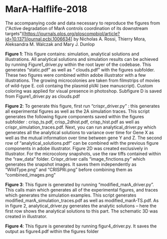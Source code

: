# MarA-Halflife-2018
The accompanying code and data necessary to reproduce the figures from ("Active degradation of MarA controls coordination of its downstream targets")[https://journals.plos.org/ploscompbiol/article?id=10.1371/journal.pcbi.1006634] by Nicholas A. Rossi, Thierry Mora, Aleksandra M. Walczak and Mary J. Dunlop



**Figure 1**: This figure contains: simulation, analytical solutions and illustrations. All analytical solutions and simulation results can be achieved by running Figure1_driver.py within the root layer of the codebase. This generates “static.pdf” as well as “ clouds.pdf” with the figures subfolder. These two figures were combined within adobe illustrator with a few illustrations. The growing microcolonies are taken from filmstrips of movies of wild-type E. coli containg the plasmid pVAI (see manuscript). Custom coloring was applied for visual presence in photoshop. Subfigure D is saved from Figure1_driver.py as clouds.pdf 

**Figure 2**: To generate this figure, first run “crispr_driver.py” : this generates all experimental figures as well as the 2A  simulation traces. This script generates the following figure components saved within the figures subfolder : crisp_ts.pdf, crisp_2dhist.pdf, crisp_hist.pdf as well as crispr_simulation_traces.pdf. Next, you can run analytical_driver.py which generates all the analytical solutions to variance over time for Gene X as well as the mutual information over time between gene Y and Z.  The second row of “analytical_solutions.pdf” can be combined with the previous figure components in adobe illustrator. Figure 2D was created exclusively in Illustrator. For the microcolony snapshots, use the raw tiffs contained within the “raw_data” folder. Crispr_driver calls “image_finctions.py” which generates the snapshot images. It saves them independently as “WildType.png” and “CRISPRi.png” before combining them as “combined_images.png”

**Figure 3**: This figure is generated by running “modified_marA_driver.py”.  This calls main which generates all of the experimental figures, and traces which generates the simulation examples. This script generates modified_marA_simulation_traces.pdf as well as modified_marA-TS.pdf. As in figure 2, analytical_driver.py generates the analytic solutions – here the first row shows the analytical solutions to this part. The schematic 3D was created in illustrator. 

**Figure 4**: This figure is generated by running figur4_driver.py. It saves the output as figure4.pdf within the figures folder


